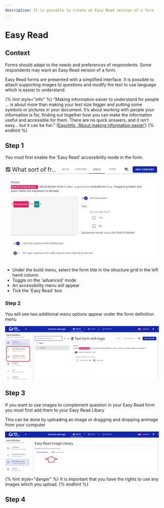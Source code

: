 ```yaml
---
description: It is possible to create an Easy Read version of a form
---
```


# Easy Read

## Context

Forms should adapt to the needs and preferences of respondents.  Some respondents may want an Easy Read version of a form. &#x20;

Easy Read forms are presented with a simplified interface.  It is possible to attach supporting images to questions and modify the text to use language which is easier to understand.

{% hint style="info" %}
“Making information easier to understand for people ... is about more than making your text size bigger and putting some symbols or pictures in your document.  It’s about working with people your information is for, finding out together how you can make the information useful and accessible for them. There are no quick answers, and it isn’t easy... but it can be fun.” ([EasyInfo, ‘About making information easier’](https://assets.publishing.service.gov.uk/government/uploads/system/uploads/attachment\_data/file/215923/dh\_121927.pdf))
{% endhint %}

## Step 1

You must first enable the 'Easy Read' accessibility mode in the form.  &#x20;

![](<../../.gitbook/assets/image (297).png>)

* Under the build menu, select the form title in the structure grid in the left hand column
* Toggle on the 'advanced' mode
* An accessibility menu will appear
* Tick the 'Easy Read' box

### Step 2

You will see two additional menu options appear under the form definition menu

![](<../../.gitbook/assets/image (307).png>)

## Step 3

If you want to use images to complement question in your Easy Read form you must first add them to your Easy Read Libary

This can be done by uploading an image or dragging and dropping animage from your computer

![](<../../.gitbook/assets/image (302).png>)

{% hint style="danger" %}
It is important that you have the rights to use any images which you upload. &#x20;
{% endhint %}

## Step 4


